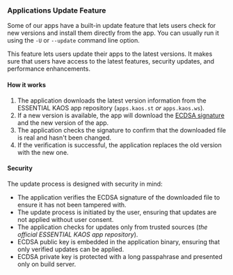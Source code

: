 ### Applications Update Feature

Some of our apps have a built-in update feature that lets users check for new versions and install them directly from the app. You can usually run it using the `-U` or `--update` command line option.

This feature lets users update their apps to the latest versions. It makes sure that users have access to the latest features, security updates, and performance enhancements.

#### How it works

1. The application downloads the latest version information from the ESSENTIAL KAOS app repository (`apps.kaos.st` _or_ `apps.kaos.ws`).
2. If a new version is available, the app will download the [ECDSA signature](https://en.wikipedia.org/wiki/Elliptic_Curve_Digital_Signature_Algorithm) and the new version of the app.
3. The application checks the signature to confirm that the downloaded file is real and hasn't been changed.
4. If the verification is successful, the application replaces the old version with the new one.

#### Security

The update process is designed with security in mind:
- The application verifies the ECDSA signature of the downloaded file to ensure it has not been tampered with.
- The update process is initiated by the user, ensuring that updates are not applied without user consent.
- The application checks for updates only from trusted sources (_the official ESSENTIAL KAOS app repository_).
- ECDSA public key is embedded in the application binary, ensuring that only verified updates can be applied.
- ECDSA private key is protected with a long passpahrase and presented only on build server.
